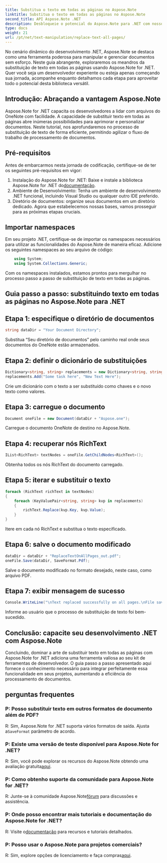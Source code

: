 ```yaml
---
title: Substitua o texto em todas as páginas no Aspose.Note
linktitle: Substitua o texto em todas as páginas no Aspose.Note
second_title: API Aspose.Note .NET
description: Desbloqueie o potencial do Aspose.Note para .NET com nosso guia passo a passo sobre como substituir texto em todas as páginas. Simplifique o processamento de documentos sem esforço.
type: docs
weight: 21
url: /pt/net/text-manipulation/replace-text-all-pages/
---
```

No cenário dinâmico do desenvolvimento .NET, Aspose.Note se destaca como uma ferramenta poderosa para manipular e gerenciar documentos sem esforço. Neste guia abrangente, exploraremos os meandros da substituição de texto em todas as páginas usando Aspose.Note for .NET. Quer você seja um desenvolvedor experiente ou esteja apenas começando sua jornada, acompanhe enquanto detalhamos cada etapa para aproveitar todo o potencial desta biblioteca versátil.
## Introdução: Abraçando a vantagem Aspose.Note
Aspose.Note for .NET capacita os desenvolvedores a lidar com arquivos do OneNote com facilidade. A capacidade de substituir texto em todas as páginas abre inúmeras possibilidades para aprimorar e personalizar documentos. Neste tutorial, nos aprofundaremos no processo de substituição de texto de forma eficiente, permitindo agilizar o fluxo de trabalho de processamento de documentos.
## Pré-requisitos
Antes de embarcarmos nesta jornada de codificação, certifique-se de ter os seguintes pré-requisitos em vigor:
1.  Instalação do Aspose.Note for .NET: Baixe e instale a biblioteca Aspose.Note for .NET do[documentação](https://reference.aspose.com/note/net/).
2. Ambiente de Desenvolvimento: Tenha um ambiente de desenvolvimento .NET funcional, incluindo Visual Studio ou qualquer outro IDE preferido.
3. Diretório de documentos: organize seus documentos em um diretório dedicado.
Agora que estabelecemos nossas bases, vamos prosseguir para as próximas etapas cruciais.
## Importar namespaces
Em seu projeto .NET, certifique-se de importar os namespaces necessários para utilizar as funcionalidades do Aspose.Note de maneira eficaz. Adicione os seguintes namespaces ao seu arquivo de código:
```csharp
    using System;
    using System.Collections.Generic;
```
Com os namespaces instalados, estamos prontos para mergulhar no processo passo a passo de substituição de texto em todas as páginas.
## Guia passo a passo: substituindo texto em todas as páginas no Aspose.Note para .NET
## Etapa 1: especifique o diretório de documentos
```csharp
string dataDir = "Your Document Directory";
```
Substitua “Seu diretório de documentos” pelo caminho real onde seus documentos do OneNote estão armazenados.
## Etapa 2: definir o dicionário de substituições
```csharp
Dictionary<string, string> replacements = new Dictionary<string, string>();
replacements.Add("Some task here", "New Text Here");
```
Crie um dicionário com o texto a ser substituído como chaves e o novo texto como valores.
## Etapa 3: carregue o documento
```csharp
Document oneFile = new Document(dataDir + "Aspose.one");
```
Carregue o documento OneNote de destino no Aspose.Note.
## Etapa 4: recuperar nós RichText
```csharp
IList<RichText> textNodes = oneFile.GetChildNodes<RichText>();
```
Obtenha todos os nós RichText do documento carregado.
## Etapa 5: iterar e substituir o texto
```csharp
foreach (RichText richText in textNodes)
{
    foreach (KeyValuePair<string, string> kvp in replacements)
    {
        richText.Replace(kvp.Key, kvp.Value);
    }
}
```
Itere em cada nó RichText e substitua o texto especificado.
## Etapa 6: salve o documento modificado
```csharp
dataDir = dataDir + "ReplaceTextOnAllPages_out.pdf";
oneFile.Save(dataDir, SaveFormat.Pdf);
```
Salve o documento modificado no formato desejado, neste caso, como arquivo PDF.
## Etapa 7: exibir mensagem de sucesso
```csharp
Console.WriteLine("\nText replaced successfully on all pages.\nFile saved at " + dataDir);
```
Informe ao usuário que o processo de substituição de texto foi bem-sucedido.
## Conclusão: capacite seu desenvolvimento .NET com Aspose.Note
Concluindo, dominar a arte de substituir texto em todas as páginas com Aspose.Note for .NET adiciona uma ferramenta valiosa ao seu kit de ferramentas de desenvolvedor. O guia passo a passo apresentado aqui fornece o conhecimento necessário para integrar perfeitamente essa funcionalidade em seus projetos, aumentando a eficiência do processamento de documentos.
## perguntas frequentes
### P: Posso substituir texto em outros formatos de documento além de PDF?
 R: Sim, Aspose.Note for .NET suporta vários formatos de saída. Ajusta a`SaveFormat` parâmetro de acordo.
### P: Existe uma versão de teste disponível para Aspose.Note for .NET?
 R: Sim, você pode explorar os recursos do Aspose.Note obtendo uma avaliação gratuita[aqui](https://releases.aspose.com/).
### P: Como obtenho suporte da comunidade para Aspose.Note for .NET?
 R: Junte-se à comunidade Aspose.Note[fórum](https://forum.aspose.com/c/note/28) para discussões e assistência.
### P: Onde posso encontrar mais tutoriais e documentação do Aspose.Note for .NET?
 R: Visite o[documentação](https://reference.aspose.com/note/net/) para recursos e tutoriais detalhados.
### P: Posso usar o Aspose.Note para projetos comerciais?
R: Sim, explore opções de licenciamento e faça compras[aqui](https://purchase.aspose.com/buy).
